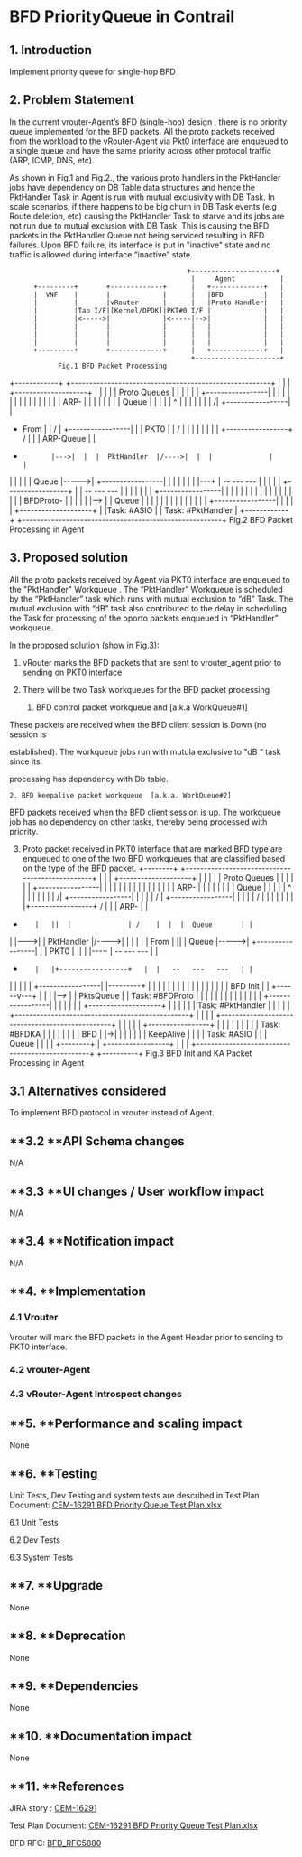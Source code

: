 # **BFD PriorityQueue in Contrail**

## **1.	Introduction**

Implement priority queue for single-hop BFD

## **2.	Problem Statement**

In the current vrouter-Agent’s BFD (single-hop) design , there is no priority queue implemented for the BFD packets. All the proto packets received from the workload to the vRouter-Agent via Pkt0 interface are enqueued to a single queue and have the same priority across other protocol traffic (ARP, ICMP, DNS, etc).

As shown in Fig.1 and Fig.2., the various proto handlers in the PktHandler jobs have dependency on DB Table data structures and hence the PktHandler Task in Agent is run with mutual exclusivity with DB Task. In scale scenarios, if there happens to be big churn in DB Task events (e.g Route deletion, etc) causing the PktHandler Task to starve and its jobs are not run due to mutual exclusion with DB Task.  This is causing the BFD packets in the PktHandler Queue not being serviced resulting in BFD failures. Upon BFD failure, its interface is put in "inactive" state and no traffic is allowed during interface “inactive” state.


                                                +---------------------+
                                                 |     Agent           |
          +---------+       +-------------+      |   +-------------+   |
          |  VNF    |       |             |      |   |BFD          |   |
          |         |       |vRouter      |      |   |Proto Handler|   |
          |         |Tap I/F|[Kernel/DPDK]|PKT#0 I/F |             |   |
          |         |<----->|             |<-----|-->|             |   |
          |         |       |             |      |   |             |   |
          |         |       |             |      |   |             |   |
          |         |       |             |      |   |             |   |
          +---------+       +-------------+      |   +-------------+   |
                                                 +---------------------+
                Fig.1 BFD Packet Processing

+------------+    +-------------------------------------------------------+
|            |    |                           +--------------------+      |
|            |    |                           |     Proto Queues   |      |
|            |    |                           |  +-----------------|      |
|            |    |                           |  |  |              |      |
|            |    |                           |  |  |  ARP-        |      |
|            |    |                           |  |  |  Queue       |      |
|            |    |                           ^  |  |              |      |
|            |    |                          /|  +-----------------|      |
+ From       |    |                         / |  +-----------------|      |
| PKT0       |    |                        /  |  |  |              |      |
|            |    |  +-----------------+  /   |  |  |  ARP-Queue   |      |
+            |--->|  |  |  PktHandler  |/---->|  |  |              |      |
|            |    |  |  |  Queue       |----->|  +-----------------|      |
|            |    |  |  |              |---+  |   --   ---   ---   |      |
|            |    |  +-----------------+   |  |   --   ---   ---   |      |
|            |    |                        |  |  +-----------------|      |
|            |    |                        |  |  |  |              |      |
|            |    |                        |  |  |  |  BFDProto-   |      |
|            |    |                        |-->  |  |  Queue       |      |
|            |    |                           |  |  |              |      |
|            |    |                           |  +-----------------|      |
|            |    |                           +--------------------+      |
|Task: #ASIO |    |                   Task: #PktHandler                   |
+------------+    +-------------------------------------------------------+
			Fig.2 BFD Packet Processing in Agent

## **3. 	Proposed solution**

All the proto packets received by Agent via PKT0 interface are enqueued to the "PktHandler" Workqueue . The “PktHandler” Workqueue is scheduled by the “PktHandler” task which runs with mutual exclusion to “dB” Task. The mutual exclusion with “dB” task also contributed to the delay in scheduling the Task for processing of the oporto packets enqueued in “PktHandler”  workqueue.

In the proposed solution (show in Fig.3):

1. vRouter marks the BFD packets that are sent to vrouter_agent prior to sending on PKT0 interface

2. There will be two Task workqueues for the BFD packet processing

    1. BFD control packet workqueue and [a.k.a WorkQueue#1]

These packets are received when the BFD client session is Down (no session is

established). The workqueue jobs run with mutula exclusive to "dB “ task since its

processing has dependency with Db table.

    2. BFD keepalive packet workqueue  [a.k.a. WorkQueue#2]

BFD packets received when the BFD client session is up. The workqueue job has no dependency on other tasks, thereby being processed with priority.

3. Proto packet received in PKT0 interface that are marked BFD type are enqueued to one of the two BFD workqueues that are classified based on the type of the BFD packet.
+--------+   +------------------------------------------------+
|        |   |                         +--------------------+ |
|        |   |                         |     Proto Queues   | |
|        |   |                         |  +-----------------| |
|        |   |                         |  |  |              | |
|        |   |                         |  |  |  ARP-        | |
|        |   |                         |  |  |  Queue       | |
|        |   |                         ^  |  |              | |
|        |   |                        /|  +-----------------| |
|        |   |                       / |  +-----------------| |
|        |   |                      /  |  |  |              | |
|        |   |+-----------------+  /   |  |  |  ARP-        | |
+        |   ||  |              | /    |  |  |  Queue       | |
|        |--->|  |  PktHandler  |/---->|  |  |              | |
| From   |   ||  |  Queue       |----->|  +-----------------| |
| PKT0   |   ||  |              |---+  |   --   ---   ---   | |
+        |   |+-----------------+   |  |   --   ---   ---   | |
|        |   |                      |  |  +-----------------| |---------+
|        |   |                      |  |  |  |              | |         |
|        |   |                      |  |  |  |  BFD Init    | |  +------v---+
|        |   |                      |-->  |  |  PktsQueue   | | Task: #BFDProto
|        |   |                         |  |  |              | |  |          |
|        |   |                         |  +-----------------| |  |          |
|        |   |                         +--------------------+ |  |          |
|        |   |                 Task: #PktHandler              |  |          |
|        |   +------------------------------------------------+  |          |
|        |   +------------------------------------------------+  |          |
|        |   |              +-----------------+               |  |          |
|        |   |              |  |              |  Task: #BFDKA |  |          |
|        |   |              |  |  BFD         |               |->|          |
|        |   |              |  |  KeepAlive   |               |  |          |
Task: #ASIO  |              |  |  Queue       |               |  |          |
+--------+   |              +-----------------+               |  |          |
             +------------------------------------------------+  +----------+
                       Fig.3 BFD Init and KA Packet Processing in Agent

## **3.1 Alternatives considered**

To implement BFD protocol in vrouter instead of Agent.

## **3.2 ****API Schema changes**

N/A

## **3.3 ****UI changes / User workflow impact**

N/A

## **3.4	****Notification impact**

N/A

## **4.	****Implementation**

### 4.1 Vrouter

Vrouter will mark the BFD packets in the Agent Header prior to sending to PKT0 interface.

### 4.2 vrouter-Agent

### 4.3 vRouter-Agent Introspect changes

## **5.	****Performance and scaling impact**

None

## **6.	****Testing**

Unit Tests, Dev Testing and system tests are described in Test Plan Document: [CEM-16291 BFD Priority Queue Test Plan.xlsx](https://drive.google.com/file/d/1UnS_HRRFuauoHJxUVQGx4J7DwLkb-y9J/view?usp=sharing)

6.1 Unit Tests

6.2 Dev Tests

6.3 System Tests

## **7.	****Upgrade**

None

## **8.	****Deprecation**

None

## **9.	****Dependencies**

None

## **10.	****Documentation impact**

None

## **11.	****References**

JIRA story : [CEM-16291](https://contrail-jws.atlassian.net/browse/CEM-16291)

Test Plan Document: [CEM-16291 BFD Priority Queue Test Plan.xlsx](https://drive.google.com/file/d/1UnS_HRRFuauoHJxUVQGx4J7DwLkb-y9J/view?usp=sharing)

BFD RFC: [BFD_RFC5880](https://tools.ietf.org/html/rfc5880)

